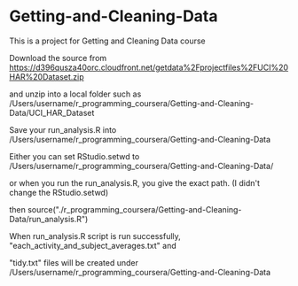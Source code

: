 Getting-and-Cleaning-Data
=========================

This is a project for Getting and Cleaning Data course


Download the source from https://d396qusza40orc.cloudfront.net/getdata%2Fprojectfiles%2FUCI%20HAR%20Dataset.zip 

and unzip into a local folder such as /Users/username/r_programming_coursera/Getting-and-Cleaning-Data/UCI_HAR_Dataset

Save your run_analysis.R into /Users/username/r_programming_coursera/Getting-and-Cleaning-Data

Either you can set RStudio.setwd to /Users/username/r_programming_coursera/Getting-and-Cleaning-Data/ 

or when you run the run_analysis.R, you give the exact path. (I didn't change the RStudio.setwd)

then source("./r_programming_coursera/Getting-and-Cleaning-Data/run_analysis.R")

When run_analysis.R script is run successfully, "each_activity_and_subject_averages.txt" and 

"tidy.txt" files will be created under /Users/username/r_programming_coursera/Getting-and-Cleaning-Data


